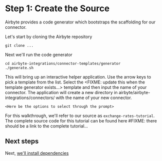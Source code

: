 # Step  1: Create the Source


Airbyte provides a code generator which bootstraps the scaffolding for our connector.

Let's start by cloning the Airbyte repository
```
git clone ...
```

Next we'll run the code generator
```
cd airbyte-integrations/connector-templates/generator
./generate.sh
```

This will bring up an interactive helper application. Use the arrow keys to pick a template from the list. Select the <FIXME: update this when the template generator exists...> template and then input the name of your connector. The application will create a new directory in airbyte/airbyte-integrations/connectors/ with the name of your new connector.

```
<Here be the options to select through the prompt>
```

For this walkthrough, we'll refer to our source as `exchange-rates-tutorial`. The complete source code for this tutorial can be found here #FIXME: there should be a link to the complete tutorial...

## Next steps
Next, [we'll install dependencies](./2-install-dependencies.md)
